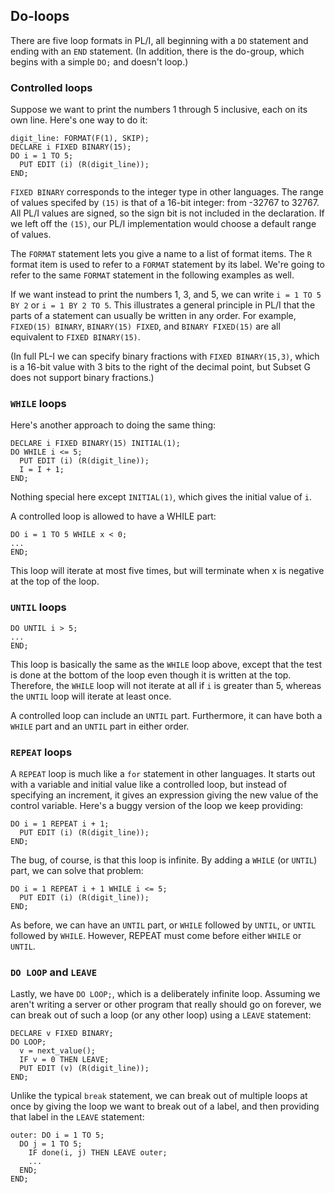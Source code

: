 ## Do-loops

There are five loop formats in PL/I, all beginning with a `DO` statement
and ending with an `END` statement.  (In addition, there is the
do-group, which begins with a simple `DO;` and doesn't loop.)

### Controlled loops

Suppose we want to print the numbers 1 through 5 inclusive, each
on its own line.  Here's one way to do it:

```
digit_line: FORMAT(F(1), SKIP);
DECLARE i FIXED BINARY(15);
DO i = 1 TO 5;
  PUT EDIT (i) (R(digit_line));
END;
```

`FIXED BINARY` corresponds to the integer type in other languages.
The range of values specifed by `(15)` is that of a 16-bit integer:
from -32767 to 32767.  All PL/I values are signed, so the sign bit
is not included in the declaration.  If we left off the `(15)`,
our PL/I implementation would choose a default range of values.

The `FORMAT` statement lets you give a name to a list of format items.
The `R` format item is used to refer to a `FORMAT` statement by its
label.  We're going to refer to the same `FORMAT` statement in the
following examples as well.

If we want instead to print the numbers 1, 3, and 5, we can write
`i = 1 TO 5 BY 2` or `i = 1 BY 2 TO 5`. This illustrates a general
principle in PL/I that the parts of a statement can usually be
written in any order.  For example, `FIXED(15) BINARY`,
`BINARY(15) FIXED`, and `BINARY FIXED(15)`
are all equivalent to `FIXED BINARY(15)`.

(In full PL-I we can specify binary fractions with `FIXED BINARY(15,3)`,
which is a 16-bit value with 3 bits to the right of the decimal point,
but Subset G does not support binary fractions.)

### `WHILE` loops

Here's another approach to doing the same thing:

```
DECLARE i FIXED BINARY(15) INITIAL(1);
DO WHILE i <= 5;
  PUT EDIT (i) (R(digit_line));
  I = I + 1;
END;
```
Nothing special here except `INITIAL(1)`, which gives
the initial value of `i`.

A controlled loop is allowed to have a WHILE part:

```
DO i = 1 TO 5 WHILE x < 0;
...
END;
```

This loop will iterate at most five times, but will terminate
when x is negative at the top of the loop.

### `UNTIL` loops

```
DO UNTIL i > 5;
...
END;
```

This loop is basically the same as the `WHILE` loop above,
except that the test is done at the bottom of the loop
even though it is written at the top.  Therefore, the
`WHILE` loop will not iterate at all if `i` is greater than 5,
whereas the `UNTIL` loop will iterate at least once.

A controlled loop can include an `UNTIL` part.  Furthermore,
it can have both a `WHILE` part and an `UNTIL` part in either order.

### `REPEAT` loops

A `REPEAT` loop is much like a `for` statement in other languages.
It starts out with a variable and initial value like a controlled
loop, but instead of specifying an increment, it gives an expression
giving the new value of the control variable.  Here's a buggy version
of the loop we keep providing:

```
DO i = 1 REPEAT i + 1;
  PUT EDIT (i) (R(digit_line));
END;
```

The bug, of course, is that this loop is infinite.  By adding a `WHILE`
(or `UNTIL`) part, we can solve that problem:

```
DO i = 1 REPEAT i + 1 WHILE i <= 5;
  PUT EDIT (i) (R(digit_line));
END;
```

As before, we can have an `UNTIL` part, or `WHILE` followed by `UNTIL`,
or `UNTIL` followed by `WHILE`.  However, REPEAT must come before
either `WHILE` or `UNTIL`.

### `DO LOOP` and `LEAVE`

Lastly, we have `DO LOOP;`, which is a deliberately infinite loop.
Assuming we aren't writing a server or other program that really
should go on forever, we can break out of such a loop
(or any other loop) using a `LEAVE` statement:

```
DECLARE v FIXED BINARY;
DO LOOP;
  v = next_value();
  IF v = 0 THEN LEAVE;
  PUT EDIT (v) (R(digit_line));
END;
```

Unlike the typical `break` statement, we can break out of multiple loops
at once by giving the loop we want to break out of a label, and then providing
that label in the `LEAVE` statement:

```
outer: DO i = 1 TO 5;
  DO j = 1 TO 5;
    IF done(i, j) THEN LEAVE outer;
    ...
  END;
END;
```
